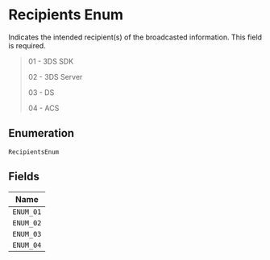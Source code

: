 
# Recipients Enum

Indicates the intended recipient(s) of the broadcasted information. This field is required.

> 01 - 3DS SDK
> 
> 02 - 3DS Server
> 
> 03 - DS
> 
> 04 - ACS

## Enumeration

`RecipientsEnum`

## Fields

| Name |
|  --- |
| `ENUM_01` |
| `ENUM_02` |
| `ENUM_03` |
| `ENUM_04` |

